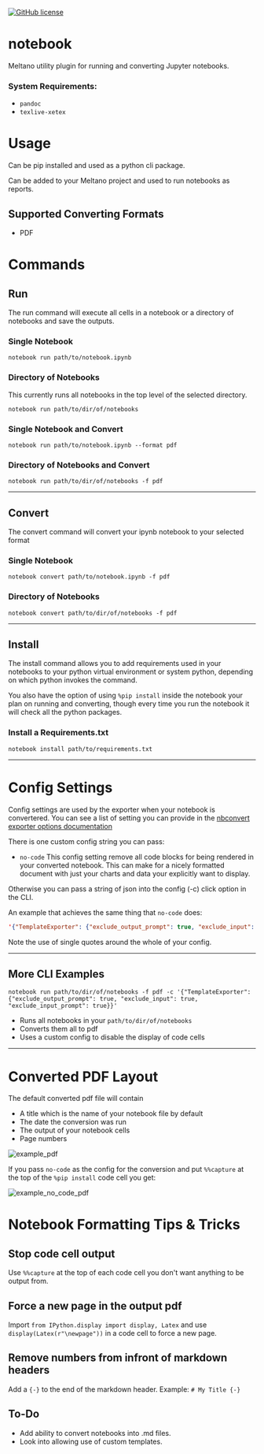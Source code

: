 <a href="https://github.com/Matatika/notebook/blob/master/LICENSE"><img alt="GitHub license" src="https://img.shields.io/github/license/Matatika/notebook"></a>
# notebook
Meltano utility plugin for running and converting Jupyter notebooks.

### System Requirements:

- `pandoc`
- `texlive-xetex`

# Usage

Can be pip installed and used as a python cli package.

Can be added to your Meltano project and used to run notebooks as reports.

## Supported Converting Formats

- PDF

# Commands

## Run

The run command will execute all cells in a notebook or a directory of notebooks and save the outputs.

### Single Notebook
`notebook run path/to/notebook.ipynb`

### Directory of Notebooks

This currently runs all notebooks in the top level of the selected directory.

`notebook run path/to/dir/of/notebooks`

### Single Notebook and Convert
`notebook run path/to/notebook.ipynb --format pdf`

### Directory of Notebooks and Convert
`notebook run path/to/dir/of/notebooks -f pdf`

---

## Convert

The convert command will convert your ipynb notebook to your selected format

### Single Notebook
`notebook convert path/to/notebook.ipynb -f pdf`

### Directory of Notebooks
`notebook convert path/to/dir/of/notebooks -f pdf`

---

## Install

The install command allows you to add requirements used in your notebooks to your python virtual environment or system python, depending on which python invokes the command. 

You also have the option of using `%pip install` inside the notebook your plan on running and converting, though every time you run the notebook it will check all the python packages.

### Install a Requirements.txt
`notebook install path/to/requirements.txt`

---

# Config Settings

Config settings are used by the exporter when your notebook is convertered. You can see a list of setting you can provide in the [nbconvert exporter options documentation](https://nbconvert.readthedocs.io/en/latest/config_options.html#exporter-options)

There is one custom config string you can pass:
- `no-code` 
This config setting remove all code blocks for being rendered in your converted notebook. This can make for a nicely formatted document with just your charts and data your explicitly want to display.

Otherwise you can pass a string of json into the config (-c) click option in the CLI. 

An example that achieves the same thing that `no-code` does:

```json
'{"TemplateExporter": {"exclude_output_prompt": true, "exclude_input": true, "exclude_input_prompt": true}}'
```

Note the use of single quotes around the whole of your config.

---

## More CLI Examples

`notebook run path/to/dir/of/notebooks -f pdf -c '{"TemplateExporter": {"exclude_output_prompt": true, "exclude_input": true, "exclude_input_prompt": true}}'`
- Runs all notebooks in your `path/to/dir/of/notebooks`
- Converts them all to pdf
- Uses a custom config to disable the display of code cells

---

# Converted PDF Layout

The default converted pdf file will contain
- A title which is the name of your notebook file by default
- The date the conversion was run
- The output of your notebook cells
- Page numbers

![example_pdf](readme_files/images/pdf_notebook_example.png)

If you pass `no-code` as the config for the conversion and put `%%capture` at the top of the `%pip install` code cell you get:

![example_no_code_pdf](readme_files/images/pdf_notebook_no_code_example.png)

# Notebook Formatting Tips & Tricks

## Stop code cell output

Use `%%capture` at the top of each code cell you don't want anything to be output from.

## Force a new page in the output pdf

Import `from IPython.display import display, Latex` and use `display(Latex(r"\newpage"))` in a code cell to force a new page.

## Remove numbers from infront of markdown headers

Add a `{-}` to the end of the markdown header. Example: `# My Title {-}`

## To-Do

- Add ability to convert notebooks into .md files.
- Look into allowing use of custom templates.
